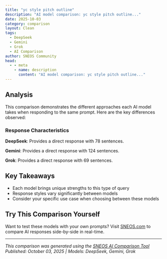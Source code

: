```yaml
---
title: "yc style pitch outline"
description: "AI model comparison: yc style pitch outline..."
date: 2025-10-03
category: comparison
layout: Clean
tags:
  - DeepSeek
  - Gemini
  - Grok
  - AI Comparison
author: SNEOS Community
head:
  - - meta
    - name: description
      content: "AI model comparison: yc style pitch outline..."
---
```


<ChatComparison
  title="yc style pitch outline"
  prompt="yc style pitch outline"
  :responses='{"DeepSeek": "Of course. Here is a Y Combinator-style pitch outline, designed to be clear, concise, and compelling in a very short amount of time (typically 2-3 minutes).\n\nThis outline follows the classic \u0022YC formula\u0022 that investors are familiar with and expect.\n\n---\n\n### The YC-Style Pitch Outline\n\n**Total Time:** ~2.5 minutes (Aim for 20-25 slides, spending ~7-10 seconds per slide)\n\n**Core Philosophy:** Be direct, focus on the problem and solution, and use clear, simple language. Show, don\u0027t just tell.\n\n---\n\n#### **Part 1: The Foundation (The \u0022What\u0022 and \u0022Why\u0022)**\n\n1. **The One-Liner / Company Name**\n * *Slide:* Your logo and name.\n * *Script:* \u0022Hi, I\u0027m [Your Name] from [Company Name].\u0022\n\n2. **The Problem**\n * *Slide:* A single, powerful sentence or image that illustrates the pain point.\n * *Script:* \u0022Today, [target customers] struggle with [a specific, painful problem]. The current solutions are [expensive, slow, inefficient, non-existent].\u0022\n\n3. **The Solution**\n * *Slide:* A clear, concise description of what you do.\n * *Script:* \u0022We have built [Your Product] that [clearly and simply solves the problem you just stated].\u0022\n\n4. **Why Now?**\n * *Slide:* Key trends (technological, regulatory, social) that make your solution possible and urgent.\n * *Script:* \u0022The market is ready because of [a specific trend, e.g., the rise of AI, new regulations, post-pandemic shifts].\u0022\n\n---\n\n#### **Part 2: The Business (The \u0022How\u0022)**\n\n5. **How It Works (Demo)**\n * *Slide:* **A single, crystal-clear screenshot, GIF, or screen recording of your product.** This is your demo.\n * *Script:* \u0022Let me show you how it works. [Walk through the core user journey in 20-30 seconds]. As you can see, it\u0027s incredibly simple.\u0022\n\n6. **The Magic / Secret Sauce**\n * *Slide:* What is your unfair advantage? Your unique insight or technology.\n * *Script:* \u0022The magic is our proprietary [algorithm, data, process, network] that allows us to [do something 10x better].\u0022\n\n7. **The Market Size (TAM)**\n * *Slide:* A bottom-up calculation is most convincing.\n * *Script:* \u0022We are going after the [Specific Market Segment], which is a [$X Billion] opportunity. We calculate this by [e.g., # of potential customers x average revenue per user].\u0022\n\n---\n\n#### **Part 3: The Traction (The \u0022Proof\u0022)**\n\n8. **Traction**\n * *Slide:* A simple graph or key metrics going up and to the right.\n * *Script:* \u0022In just [X months], we\u0027ve achieved [Key Metric 1: e.g., $X MRR, X users] and [Key Metric 2: e.g., X% month-over-month growth].\u0022\n\n9. **Competition**\n * *Slide:* A simple 2x2 grid. You are in the top-right quadrant.\n * *Script:* \u0022Unlike [Competitor A] who is [expensive and complex] and [Competitor B] who is [cheap but weak], we are the only solution that is both [powerful] and [easy/affordable].\u0022\n\n---\n\n#### **Part 4: The Team \u0026 The Ask (The \u0022Who\u0022 and \u0022What\u0027s Next\u0022)**\n\n10. **The Team**\n * *Slide:* Headshots and titles of the founders.\n * *Script:* \u0022My co-founder [Name] and I built [relevant, impressive achievement, e.g., \u0027X at Google,\u0027 \u0027scaled Y to Z users,\u0027 \u0027PhD in the relevant field\u0027]. We are the perfect team to solve this problem.\u0022\n\n11. **The Ask**\n * *Slide:* How much you are raising and what you will achieve with it.\n * *Script:* \u0022We are raising a [$Y] round to [achieve 1-2 specific, measurable goals in the next 12-18 months, e.g., \u0027hire 3 engineers and reach $100k MRR\u0027].\u0022\n\n12. **Thank You \u0026 Contact**\n * *Slide:* Your logo, name, and contact info.\n * *Script:* \u0022Thank you. Questions?\u0022\n\n---\n\n### **Crucial YC Pitch Principles to Remember:**\n\n* **Talk about what you\u0027ve *done*, not what you *will* do.** Traction beats vision in a short pitch.\n* **Be Specific.** \u0022We have 1,500 paying users\u0022 is better than \u0022We have great traction.\u0022\n* **Use Simple Language.** Avoid jargon. Explain your product as you would to a smart 12-year-old.\n* **Show, Don\u0027t Tell.** A 10-second GIF of your product is worth 1000 words.\n* **Practice, Practice, Practice.** It should sound natural and confident, not rushed or robotic. Time yourself relentlessly.\n\nThis outline is a proven framework. Fill it with your specific, impressive data, and you\u0027ll have a powerful and effective pitch.", "Gemini": "Okay, let\u0027s outline a pitch for a YC-style demo day. This is a high-pressure, short-format pitch, so every second counts. Here\u0027s a structure with key elements and considerations:\n\n**I. The Hook (First 10-15 Seconds - CRITICAL!)**\n\n* **Grab Attention Immediately:**\n * **Pain Point Focus:** Start with the biggest problem your target audience faces. Be specific and relatable. E.g., \u0022Small businesses waste countless hours and thousands of dollars each month on tedious invoice processing.\u0022\n * **Surprising Statistic:** Use a data point that highlights the scale of the problem. E.g., \u002280% of small businesses struggle to maintain a consistent online presence.\u0022\n * **Bold Statement:** Make a confident assertion about the future. E.g., \u0022We\u0027re building the AI-powered assistant that will eliminate email overload for busy professionals.\u0022\n * **Avoid Generic Openings:** Don\u0027t say \u0022Hi, we\u0027re [Company Name]\u0022 or \u0022We\u0027re excited to be here.\u0022\n\n**II. Problem (15-30 Seconds)**\n\n* **Deep Dive into the Pain:**\n * **Expand on the Hook:** Elaborate on the problem introduced. Why is this a *real* problem? What are the current inadequate solutions or workarounds?\n * **Target Audience:** Clearly define *who* experiences this problem. Be specific (e.g., \u0022Freelance graphic designers,\u0022 \u0022eCommerce businesses with under 10 employees,\u0022 \u0022enterprise sales teams\u0022).\n * **Quantify the Impact:** Show the financial (or time-related) cost of the problem. \u0022$X lost per year,\u0022 \u0022Y hours wasted per week,\u0022 or \u0022Z% churn due to...\u0022\n * **Illustrative Anecdote (Optional):** A brief, compelling story about a user\u0027s experience can be powerful. Keep it very concise.\n\n**III. Solution (30-45 Seconds - The Heart of the Pitch)**\n\n* **Introduce Your Product/Service:**\n * **Concise Explanation:** Explain what you do in one clear, understandable sentence. Avoid jargon. Focus on the *benefit* to the user. E.g., \u0022We provide a platform that automates invoice creation and payment reminders, saving small businesses time and money.\u0022\n * **Key Features (Highlight 2-3):** Focus on the *most compelling* features, and tie them directly to solving the problem you just described. Use strong action verbs. E.g., \u0022Our platform *automatically extracts data* from invoices, *generates personalized payment reminders*, and *integrates seamlessly* with existing accounting software.\u0022\n * **Demo (If Possible - Very Short):** A quick, visually engaging demo is ideal, *if* you can pull it off smoothly within the time constraint. Focus on the core workflow and the \u0022aha\u0022 moment. If not possible, skip the demo and continue with highlighting features.\n * **Unique Value Proposition (UVP):** What makes you different from existing solutions? Why is your approach better? E.g., \u0022Unlike other solutions, we use AI to personalize payment reminders, resulting in a 30% faster payment cycle.\u0022\n\n**IV. Traction/Validation (15-30 Seconds - Prove It!)**\n\n* **Social Proof is Key:**\n * **Metrics (Most Important):** Show key metrics that demonstrate you\u0027re gaining traction. Focus on metrics that demonstrate product-market fit. Examples:\n * **User Growth:** \u0022[X]% month-over-month growth in active users.\u0022\n * **Revenue:** \u0022$Y in monthly recurring revenue (MRR).\u0022\n * **Engagement:** \u0022Users spend Z hours per week on our platform.\u0022\n * **Conversion:** \u0022A% conversion rate from trial to paid subscription.\u0022\n * **Retention:** \u0022B% monthly user retention.\u0022\n * **Customer Testimonials (Optional, Very Brief):** A short quote from a satisfied customer can add credibility.\n * **Partnerships (If Relevant):** Mention any significant partnerships that validate your business.\n * **Early Adopters:** Highlight use cases from recognizable customers.\n\n**V. Team (10-15 Seconds - Who are you?)**\n\n* **Highlight Relevant Expertise:**\n * **Briefly Introduce Key Team Members:** Don\u0027t list everyone. Focus on 2-3 people and their most relevant accomplishments or experience.\n * **Emphasize Complementary Skills:** Show that you have the right team to execute your vision. E.g., \u0022Our team combines expertise in AI, finance, and software engineering.\u0022\n * **Confidence and Passion:** Convey your belief in the product and your ability to succeed.\n\n**VI. The Ask (5-10 Seconds - Be Direct)**\n\n* **State Your Funding Needs:**\n * **Specific Amount:** \u0022We\u0027re raising $X to...\u0022\n * **Use of Funds:** \u0022...accelerate user acquisition, expand our engineering team, and scale our infrastructure.\u0022\n * **Clear Call to Action:** \u0022We\u0027re looking for investors who understand the power of AI to transform [industry].\u0022 or \u0022Come talk to us if you\u0027re passionate about solving the [problem]!\u0022 or \u0022Email us at [email] to learn more about our round.\u0022\n\n**Important Considerations for YC Demo Day:**\n\n* **Practice, Practice, Practice:** Rehearse your pitch until it\u0027s second nature. Time yourself rigorously. Every word counts.\n* **Know Your Audience:** Tailor your pitch to the specific interests of YC investors. Focus on growth potential and market opportunity.\n* **Keep it Simple:** Avoid technical jargon and complex explanations. Focus on clear and concise messaging.\n* **Confidence and Enthusiasm:** Project confidence and passion for your product.\n* **Slides (If Allowed):** Keep them minimal and visually engaging. Use large fonts and clear graphics. Focus on key metrics and demos. Avoid walls of text.\n* **Be Prepared for Questions:** Anticipate potential questions from investors and have concise, well-rehearsed answers. Common questions: \u0022What\u0027s your burn rate?\u0022, \u0022Who are your competitors?\u0022, \u0022What are your key assumptions?\u0022, \u0022What\u0027s your plan for scaling?\u0022\n* **Be Coachable:** Be open to feedback and willing to adapt your pitch based on investor input.\n* **Follow Up:** Send a thank-you note to investors who showed interest and provide them with additional information.\n* **Focus on the Future:** While traction is important, investors are also looking for your vision for the future. Where do you see your company in 5-10 years?\n\n**Example Pitch Outline (Condensed):**\n\n1. **(Hook - 10s):** \u0022Freelancers lose $30 billion a year chasing late payments.\u0022\n2. **(Problem - 20s):** \u0022Current invoicing tools are clunky and don\u0027t automate reminders. This leads to cash flow problems and wasted time for freelancers.\u0022\n3. **(Solution - 30s):** \u0022We\u0027re building an AI-powered invoicing platform that automatically generates personalized reminders, integrates with Stripe, and gets freelancers paid faster. [Brief Demo: Show personalized reminders] Our AI increases payment speed by 40%.\u0022\n4. **(Traction - 20s):** \u0022We\u0027ve grown 20% month-over-month with $5k MRR. Our users love the personalized reminders \u2013 \u0027I\u0027ve never been paid so fast!\u0027\u0022\n5. **(Team - 10s):** \u0022Our team combines AI expertise with a deep understanding of the freelance economy. We built [previous successful startup].\u0022\n6. **(Ask - 5s):** \u0022We\u0027re raising $500k to scale user acquisition. Talk to us if you\u0027re passionate about empowering the creator economy!\u0022\n\nRemember to adjust this outline to fit your specific company and product. Good luck!\n", "Grok": "A Y Combinator (YC) style pitch is a concise, compelling way to present your startup idea to potential investors or accelerators like YC. YC pitches are typically short (around 2-3 minutes) and focus on clarity, problem-solving, and traction. Below is an outline for crafting a YC-style pitch, inspired by the structure YC often emphasizes during Demo Day or application videos.\n\n---\n\n### YC-Style Pitch Outline\n\n1. **Introduction (10-15 seconds)** \n - **Who You Are:** Briefly introduce yourself and your team (if applicable). Mention relevant credentials or expertise. \n - **Your Company:** State your company name and a one-sentence description of what you do (your tagline). \n *Example:* \u0022Hi, I\u2019m Jane, co-founder of HealthSync, a platform that connects patients with affordable telehealth services.\u0022\n\n2. **Problem (20-30 seconds)** \n - Clearly define the problem you\u2019re solving. \n - Make it relatable and specific\u2014use data, anecdotes, or real-world examples to show the pain point. \n - Highlight the scale of the problem (e.g., market size, number of affected users). \n *Example:* \u0022Over 30 million Americans lack access to affordable healthcare, often waiting weeks for appointments or paying high out-of-pocket costs for basic care.\u0022\n\n3. **Solution (20-30 seconds)** \n - Describe your product or service as the solution to the problem. \n - Explain what makes your solution unique or better (your \u0022secret sauce\u0022). \n - Keep it simple\u2014focus on the core value proposition. \n *Example:* \u0022HealthSync is a mobile app that connects patients to licensed doctors for virtual consultations in under 24 hours, at half the cost of traditional visits.\u0022\n\n4. **Market Opportunity (15-20 seconds)** \n - Define your target market and the potential size of the opportunity (Total Addressable Market - TAM). \n - Show that there\u2019s a big, growing market for your solution. \n *Example:* \u0022The telehealth market is worth $250 billion and growing at 20% annually, driven by increasing demand for accessible care.\u0022\n\n5. **Traction (20-30 seconds)** \n - Share evidence of demand or progress (e.g., user numbers, revenue, partnerships, waitlist signups). \n - If you\u2019re pre-launch, mention early validation (e.g., user feedback, pilot programs). \n - Highlight momentum to build credibility. \n *Example:* \u0022Since launching our beta 3 months ago, we\u2019ve onboarded 5,000 users and generated $50K in revenue, with a 40% month-over-month growth rate.\u0022\n\n6. **Business Model (15-20 seconds)** \n - Explain how you make money (or plan to). \n - Keep it straightforward\u2014focus on scalability of the model. \n *Example:* \u0022We charge a $10 subscription fee per user per month, with a 70% gross margin, and plan to introduce premium features for additional revenue.\u0022\n\n7. **Team (10-15 seconds)** \n - Highlight why your team is the right one to solve this problem. \n - Mention relevant experience, skills, or past successes. \n *Example:* \u0022Our team includes a former healthcare executive with 15 years of experience and a tech lead who previously built apps for 500K\u002B users.\u0022\n\n8. **Ask \u0026 Vision (15-20 seconds)** \n - State what you\u2019re asking for (e.g., funding amount, partnerships, or support). \n - Close with your big vision\u2014where you see the company in 5-10 years. \n *Example:* \u0022We\u2019re seeking $500K to expand our team and scale to 100K users by next year. Our vision is to become the go-to platform for affordable healthcare worldwide.\u0022\n\n9. **Closing (5-10 seconds)** \n - End with a punchy, memorable statement or call to action. \n *Example:* \u0022Thank you. We\u2019re excited to make healthcare accessible for everyone\u2014let\u2019s talk about how we can work together.\u0022\n\n---\n\n### Tips for a YC-Style Pitch\n- **Keep it under 2-3 minutes:** YC often requires video pitches or short Demo Day presentations, so practice timing. \n- **Be clear and concise:** Avoid jargon or overcomplicating. Every sentence should add value. \n- **Show passion and confidence:** Investors invest in people as much as ideas\u2014let your enthusiasm shine. \n- **Focus on traction:** YC loves evidence of progress. If you don\u2019t have revenue or users yet, show other forms of validation (e.g., customer interviews, pre-orders). \n- **Tailor to your audience:** If pitching to YC, emphasize why you\u2019re a fit for their program (e.g., scalability, founder-market fit). \n- **Practice relentlessly:** Rehearse until it feels natural, and get feedback from mentors or peers.\n\nThis outline is flexible and can be adjusted based on your startup\u2019s stage or the specific audience. If you\u2019re applying to YC, align your pitch with their application questions (e.g., problem, solution, traction) as they often overlap. Good luck!"}' 
  published-date="20:49"
/>

## Analysis

This comparison demonstrates the different approaches each AI model takes when responding to the same prompt. Here are the key differences observed:

### Response Characteristics

**DeepSeek**: Provides a direct response with 78 sentences. 

**Gemini**: Provides a direct response with 124 sentences. 

**Grok**: Provides a direct response with 69 sentences. 

## Key Takeaways

- Each model brings unique strengths to this type of query
- Response styles vary significantly between models
- Consider your specific use case when choosing between these models

## Try This Comparison Yourself

Want to test these models with your own prompts? Visit [SNEOS.com](https://sneos.com) to compare AI responses side-by-side in real-time.

---

*This comparison was generated using the [SNEOS AI Comparison Tool](https://sneos.com)*
*Published: October 03, 2025 | Models: DeepSeek, Gemini, Grok*
